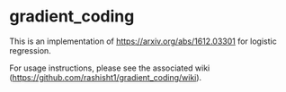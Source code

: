 # gradient_coding
This is an implementation of https://arxiv.org/abs/1612.03301 for logistic regression.

For usage instructions, please see the associated wiki (https://github.com/rashisht1/gradient_coding/wiki).
